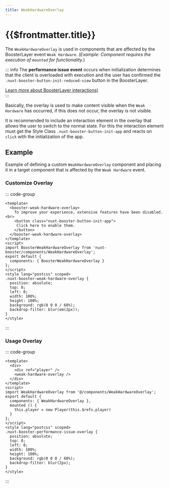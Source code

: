 ```yaml
---
title: WeakHardwareOverlay
---
```


# {{$frontmatter.title}}

The `WeakHardwareOverlay` is used in components that are affected by the BoosterLayer event `Weak Hardware`. (*Example: Component requires the execution of `mounted` for functionality.*)

::: info
The **performance issue event** occurs when initialization determines that the client is overloaded with execution and the user has confirmed the `.nuxt-booster-button-init-reduced-view` button in the BoosterLayer.

[Learn more about BoosterLayer interactions)](/components/booster-layer#buttons)  
:::

Basically, the overlay is used to make content visible when the `Weak Hardware` has occurred, if this does not occur, the overlay is not visible.

It is recommended to include an interaction element in the overlay that allows the user to switch to the normal state. For this the interaction element must get the Style Class `.nuxt-booster-button-init-app` and reacts on `click` with the initialization of the app.

## Example

Example of defining a custom `WeakHardwareOverlay` component and placing it in a target component that is affected by the `Weak Hardware` event.

### Customize Overlay

::: code-group

````vue[@/components/WeakHardwareOverlay.vue]
<template>
  <booster-weak-hardware-overlay>
    To improve your experience, extensive features have been disabled.<br>
    <button class="nuxt-booster-button-init-app">
     Click here to enable them.
    </button>
  </booster-weak-hardware-overlay>
</template>
<script>
import BoosterWeakHardwareOverlay from 'nuxt-booster/components/WeakHardwareOverlay';
export default {
  components: { BoosterWeakHardwareOverlay }
};
</script>
<style lang="postcss" scoped>
.nuxt-booster-weak-hardware-overlay {
  position: absolute;
  top: 0;
  left: 0;
  width: 100%;
  height: 100%;
  background: rgb(0 0 0 / 60%);
  backdrop-filter: blur(em(2px));
}
</style>
````

:::

### Usage Overlay

::: code-group

````vue[@/components/Player.vue]
<template>
  <div>
    <div ref="player" />
    <weak-hardware-overlay />
  </div>
</template>
<script>
import WeakHardwareOverlay from '@/components/WeakHardwareOverlay';
export default {
  components: { WeakHardwareOverlay },
  mounted () {
    this.player = new Player(this.$refs.player)
  }
};
</script>
<style lang="postcss" scoped>
.nuxt-booster-performance-issue-overlay {
  position: absolute;
  top: 0;
  left: 0;
  width: 100%;
  height: 100%;
  background: rgb(0 0 0 / 60%);
  backdrop-filter: blur(2px);
}
</style>
````

:::

